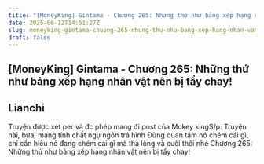 ```yaml
---
title: "[MoneyKing] Gintama - Chương 265: Những thứ như bảng xếp hạng nhân vật nên bị tẩy chay!"
date: 2025-06-12T14:51:27Z
slug: moneyking-gintama-chuong-265-nhung-thu-nhu-bang-xep-hang-nhan-vat-nen-bi-tay-chay
draft: false
---
```


## [MoneyKing] Gintama - Chương 265: Những thứ như bảng xếp hạng nhân vật nên bị tẩy chay!

## Lianchi

Truyện được xét per và đc phép mang đi post của Mokey kingS/p: Truyện hài, bựa, mang tính chất ngụ ngôn trá hình  Đừng quan tâm nó chém cái gì, chỉ cần hiểu nó đang chém cái gì mà thả lòng và cười thôi nhé Chương 265: Những thứ như bảng xếp hạng nhân vật nên bị tẩy chay!